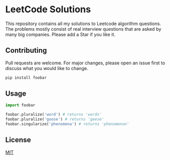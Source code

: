 # LeetCode Solutions

This repository contains all my solutions to Leetcode algorithm questions. The problems mostly consist of real interview questions that are asked by many big companies.
Please add a Star if you like it.

## Contributing
Pull requests are welcome. For major changes, please open an issue first to discuss what you would like to change.

```bash
pip install foobar
```

## Usage

```python
import foobar

foobar.pluralize('word') # returns 'words'
foobar.pluralize('goose') # returns 'geese'
foobar.singularize('phenomena') # returns 'phenomenon'
```

## License
[MIT](https://choosealicense.com/licenses/mit/)
